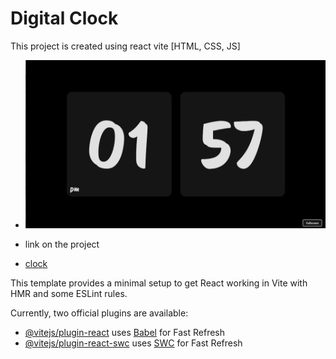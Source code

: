 # Digital Clock

This project is created using react vite [HTML, CSS, JS]

- ![Project overview](https://github.com/Vikash2048/clock/blob/main/img1.png)

- link on the project
- [clock](https://65c75cb5bb96ae5c2f82ffc6--dashing-dango-5ebb96.netlify.app/)



This template provides a minimal setup to get React working in Vite with HMR and some ESLint rules.

Currently, two official plugins are available:

- [@vitejs/plugin-react](https://github.com/vitejs/vite-plugin-react/blob/main/packages/plugin-react/README.md) uses [Babel](https://babeljs.io/) for Fast Refresh
- [@vitejs/plugin-react-swc](https://github.com/vitejs/vite-plugin-react-swc) uses [SWC](https://swc.rs/) for Fast Refresh
